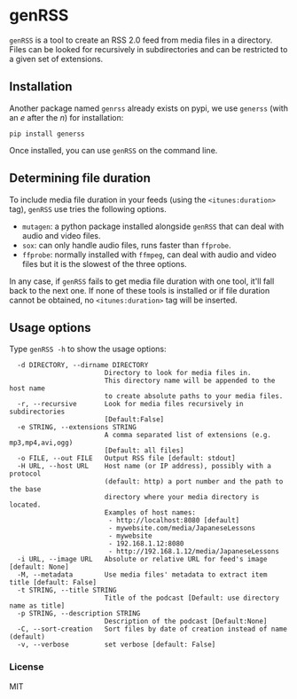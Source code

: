# genRSS

`genRSS` is a tool to create an RSS 2.0 feed from media files in a directory.
Files can be looked for recursively in subdirectories and can be restricted to a
given set of extensions.

## Installation

Another package named `genrss` already exists on pypi, we use `generss` (with an
*e* after the *n*) for installation:

    pip install generss

Once installed, you can use `genRSS` on the command line.

## Determining file duration

To include media file duration in your feeds (using the `<itunes:duration>` tag),
`genRSS` use tries the following options.

- `mutagen`: a python package installed alongside `genRSS` that can deal with
audio and video files.
- `sox`: can only handle audio files, runs faster than `ffprobe`.
- `ffprobe`: normally installed with `ffmpeg`, can deal with audio and video files
but it is the slowest of the three options.

In any case, if `genRSS` fails to get media file duration with one tool, it'll
fall back to the next one. If none of these tools is installed or if file duration
cannot be obtained, no `<itunes:duration>` tag will be inserted.


## Usage options

Type `genRSS -h` to show the usage options:

```
  -d DIRECTORY, --dirname DIRECTORY
                        Directory to look for media files in.
                        This directory name will be appended to the host name
                        to create absolute paths to your media files.
  -r, --recursive       Look for media files recursively in subdirectories
                        [Default:False]
  -e STRING, --extensions STRING
                        A comma separated list of extensions (e.g. mp3,mp4,avi,ogg)
                        [Default: all files]
  -o FILE, --out FILE   Output RSS file [default: stdout]
  -H URL, --host URL    Host name (or IP address), possibly with a protocol
                        (default: http) a port number and the path to the base
                        directory where your media directory is located.
                        Examples of host names:
                         - http://localhost:8080 [default]
                         - mywebsite.com/media/JapaneseLessons
                         - mywebsite
                         - 192.168.1.12:8080
                         - http://192.168.1.12/media/JapaneseLessons
  -i URL, --image URL   Absolute or relative URL for feed's image [default: None]
  -M, --metadata        Use media files' metadata to extract item title [default: False]
  -t STRING, --title STRING
                        Title of the podcast [Default: use directory name as title]
  -p STRING, --description STRING
                        Description of the podcast [Default:None]
  -C, --sort-creation   Sort files by date of creation instead of name (default)
  -v, --verbose         set verbose [default: False]
```


### License
MIT